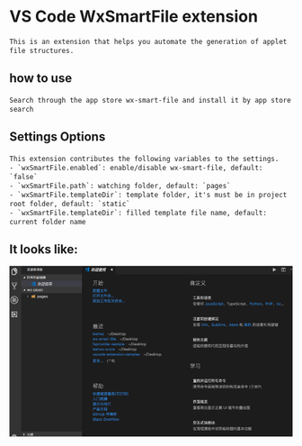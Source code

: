 # VS Code WxSmartFile extension

    This is an extension that helps you automate the generation of applet file structures.

## how to use

    Search through the app store wx-smart-file and install it by app store search

## Settings Options

    This extension contributes the following variables to the settings.
    - `wxSmartFile.enabled`: enable/disable wx-smart-file, default: `false`
    - `wxSmartFile.path`: watching folder, default: `pages`
    - `wxSmartFile.templateDir`: template folder, it's must be in project root folder, default: `static`
    - `wxSmartFile.templateDir`: filled template file name, default: current folder name

## It looks like:

![](./demo.gif)
